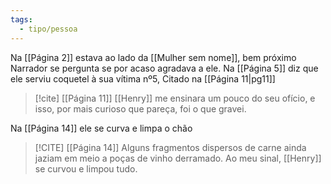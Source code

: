 ```yaml
---
tags:
  - tipo/pessoa
---
```

Na [[Página 2]] estava ao lado da [[Mulher sem nome]], bem próximo
Narrador se pergunta se por acaso agradava a ele.
Na [[Página 5]] diz que ele serviu coquetel à sua vítima nº5, 
Citado na [[Página 11|pg11]]

 >[!cite] [[Página 11]]
 >[[Henry]] me ensinara um pouco do seu ofício, e isso, por mais curioso que pareça, foi o que gravei.
 
Na [[Página 14]] ele se curva e limpa o chão


> [!CITE] [[Página 14]]
> Alguns fragmentos dispersos de carne ainda jaziam em meio a poças de vinho derramado. Ao meu sinal, [[Henry]] se curvou e limpou tudo.
